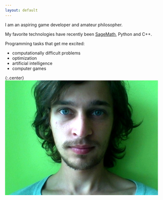 ```yaml
---
layout: default
---
```


I am an aspiring game developer and amateur philosopher.

My favorite technologies have recently been [SageMath](http://www.sagemath.org/), Python and C++.

Programming tasks that get me excited:

* computationally difficult problems
* optimization
* artificial intelligence
* computer games

{:.center}
![My photo](assets/face.jpg)

